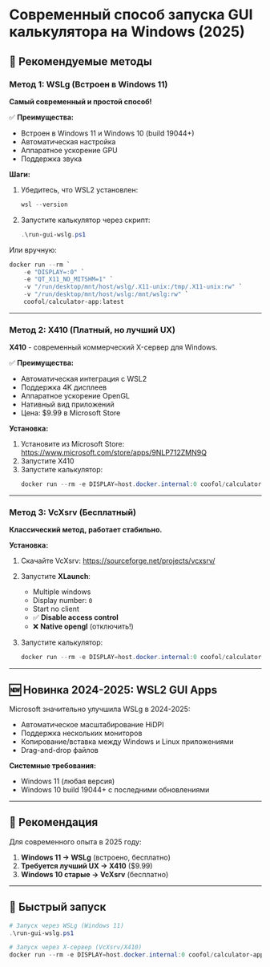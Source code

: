 # Современный способ запуска GUI калькулятора на Windows (2025)

## 🚀 Рекомендуемые методы

### **Метод 1: WSLg (Встроен в Windows 11)**

**Самый современный и простой способ!**

✅ **Преимущества:**
- Встроен в Windows 11 и Windows 10 (build 19044+)
- Автоматическая настройка
- Аппаратное ускорение GPU
- Поддержка звука

**Шаги:**

1. Убедитесь, что WSL2 установлен:
   ```powershell
   wsl --version
   ```

2. Запустите калькулятор через скрипт:
   ```powershell
   .\run-gui-wslg.ps1
   ```

Или вручную:
```powershell
docker run --rm `
    -e "DISPLAY=:0" `
    -e "QT_X11_NO_MITSHM=1" `
    -v "/run/desktop/mnt/host/wslg/.X11-unix:/tmp/.X11-unix:rw" `
    -v "/run/desktop/mnt/host/wslg:/mnt/wslg:rw" `
    coofol/calculator-app:latest
```

---

### **Метод 2: X410 (Платный, но лучший UX)**

**X410** - современный коммерческий X-сервер для Windows.

✅ **Преимущества:**
- Автоматическая интеграция с WSL2
- Поддержка 4K дисплеев
- Аппаратное ускорение OpenGL
- Нативный вид приложений
- Цена: $9.99 в Microsoft Store

**Установка:**
1. Установите из Microsoft Store: https://www.microsoft.com/store/apps/9NLP712ZMN9Q
2. Запустите X410
3. Запустите калькулятор:
   ```powershell
   docker run --rm -e DISPLAY=host.docker.internal:0 coofol/calculator-app:latest
   ```

---

### **Метод 3: VcXsrv (Бесплатный)**

**Классический метод, работает стабильно.**

**Установка:**

1. Скачайте VcXsrv: https://sourceforge.net/projects/vcxsrv/

2. Запустите **XLaunch**:
   - Multiple windows
   - Display number: `0`
   - Start no client
   - ✅ **Disable access control**
   - ❌ **Native opengl** (отключить!)

3. Запустите калькулятор:
   ```powershell
   docker run --rm -e DISPLAY=host.docker.internal:0 coofol/calculator-app:latest
   ```

---

## 🆕 **Новинка 2024-2025: WSL2 GUI Apps**

Microsoft значительно улучшила WSLg в 2024-2025:
- Автоматическое масштабирование HiDPI
- Поддержка нескольких мониторов
- Копирование/вставка между Windows и Linux приложениями
- Drag-and-drop файлов

**Системные требования:**
- Windows 11 (любая версия)
- Windows 10 build 19044+ с последними обновлениями

---

## 🎯 **Рекомендация**

Для современного опыта в 2025 году:

1. **Windows 11 → WSLg** (встроено, бесплатно)
2. **Требуется лучший UX → X410** ($9.99)
3. **Windows 10 старые → VcXsrv** (бесплатно)

---

## 📝 **Быстрый запуск**

```powershell
# Запуск через WSLg (Windows 11)
.\run-gui-wslg.ps1

# Запуск через X-сервер (VcXsrv/X410)
docker run --rm -e DISPLAY=host.docker.internal:0 coofol/calculator-app:latest
```
